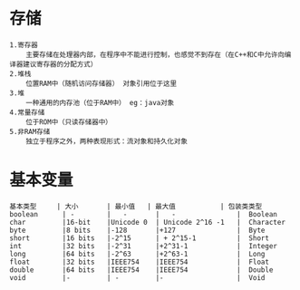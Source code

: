 # 存储
	1.寄存器
		主要存储在处理器内部，在程序中不能进行控制，也感觉不到存在（在C++和C中允许向编译器建议寄存器的分配方式）
	2.堆栈
		位置RAM中（随机访问存储器） 对象引用位于这里
	3.堆
		一种通用的内存池（位于RAM中） eg：java对象
	4.常量存储
		位于ROM中（只读存储器中）
	5.非RAM存储
		独立于程序之外，两种表现形式：流对象和持久化对象
# 基本变量
	基本类型	 | 大小		| 最小值 	| 最大值 			| 包装类类型
	boolean 	 | -    	|	-	  	|	-     			|  Boolean
	char    	 |16-bit	|Unicode 0 	| Unicode 2^16 -1	|  Character
	byte		 |8 bits	|-128		|+127				|  Byte
	short		 |16 bits 	|-2^15		| + 2^15-1 			|  Short
	int 		 |32 bits 	|-2^31		|+2^31-1			|  Integer
	long		 |64 bits 	|-2^63		|+2^63-1			|  Long
	float		 |32 bits	|IEEE754	|IEEE754			|  Float
	double		 |64 bits	|IEEE754	|IEEE754			|  Double
	void 		 |-			| -			|-					|  Void
	